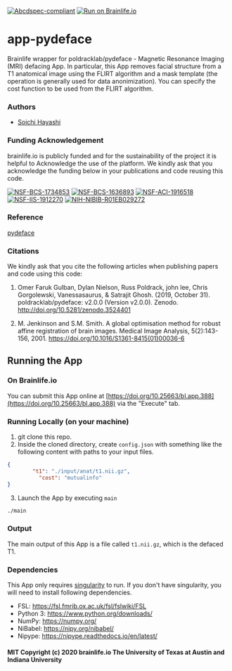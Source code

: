 [![Abcdspec-compliant](https://img.shields.io/badge/ABCD_Spec-v1.1-green.svg)](https://github.com/brain-life/abcd-spec)
[![Run on Brainlife.io](https://img.shields.io/badge/Brainlife-bl.app.388-blue.svg)](https://doi.org/10.25663/brainlife.app.388)

# app-pydeface
Brainlife wrapper for poldracklab/pydeface - Magnetic Resonance Imaging (MRI) defacing App. In particular, this App removes facial structure from a T1 anatomical image using the FLIRT algorithm and a mask template (the operation is generally used for data anonimization). You can specify the cost function to be used from the FLIRT algorithm.

### Authors
- [Soichi Hayashi](hayashis@iu.edu)

### Funding Acknowledgement
brainlife.io is publicly funded and for the sustainability of the project it is helpful to Acknowledge the use of the platform. We kindly ask that you acknowledge the funding below in your publications and code reusing this code.

[![NSF-BCS-1734853](https://img.shields.io/badge/NSF_BCS-1734853-blue.svg)](https://nsf.gov/awardsearch/showAward?AWD_ID=1734853)
[![NSF-BCS-1636893](https://img.shields.io/badge/NSF_BCS-1636893-blue.svg)](https://nsf.gov/awardsearch/showAward?AWD_ID=1636893)
[![NSF-ACI-1916518](https://img.shields.io/badge/NSF_ACI-1916518-blue.svg)](https://nsf.gov/awardsearch/showAward?AWD_ID=1916518)
[![NSF-IIS-1912270](https://img.shields.io/badge/NSF_IIS-1912270-blue.svg)](https://nsf.gov/awardsearch/showAward?AWD_ID=1912270)
[![NIH-NIBIB-R01EB029272](https://img.shields.io/badge/NIH_NIBIB-R01EB029272-green.svg)](https://grantome.com/grant/NIH/R01-EB029272-01)

### Reference 
[pydeface](https://github.com/poldracklab/pydeface)

### Citations
We kindly ask that you cite the following articles when publishing papers and code using this code:

1. Omer Faruk Gulban, Dylan Nielson, Russ Poldrack, john lee, Chris Gorgolewski, Vanessasaurus, & Satrajit Ghosh. (2019, October 31). poldracklab/pydeface: v2.0.0 (Version v2.0.0). Zenodo. http://doi.org/10.5281/zenodo.3524401

2. M. Jenkinson and S.M. Smith. A global optimisation method for robust affine registration of brain images. Medical Image Analysis, 5(2):143-156, 2001. https://doi.org/10.1016/S1361-8415(01)00036-6

## Running the App 

### On Brainlife.io

You can submit this App online at [https://doi.org/10.25663/bl.app.388](https://doi.org/10.25663/bl.app.388) via the "Execute" tab.

### Running Locally (on your machine)

1. git clone this repo.
2. Inside the cloned directory, create `config.json` with something like the following content with paths to your input files.

```json
{
        "t1": "./input/anat/t1.nii.gz",
	      "cost": "mutualinfo"
}
```

3. Launch the App by executing `main`

```bash
./main
```

### Output
The main output of this App is a file called `t1.nii.gz`, which is the defaced T1.

### Dependencies

This App only requires [singularity](https://www.sylabs.io/singularity/) to run. If you don't have singularity, you will need to install following dependencies.  

  - FSL: https://fsl.fmrib.ox.ac.uk/fsl/fslwiki/FSL
  - Python 3: https://www.python.org/downloads/
  - NumPy: https://numpy.org/
  - NiBabel: https://nipy.org/nibabel/
  - Nipype: https://nipype.readthedocs.io/en/latest/

#### MIT Copyright (c) 2020 brainlife.io The University of Texas at Austin and Indiana University
